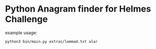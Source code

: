 # Python Anagram finder for Helmes Challenge

example usage:

`python3 bin/main.py extras/lemmad.txt alar`
